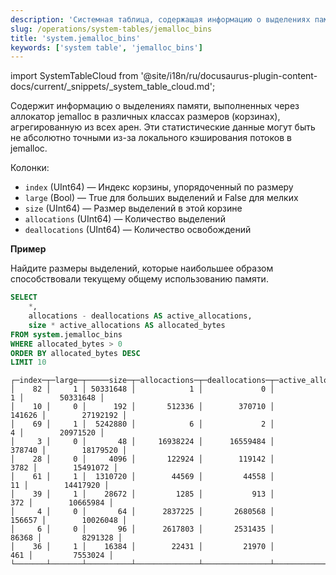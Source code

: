 ```yaml
---
description: 'Системная таблица, содержащая информацию о выделениях памяти, выполненных через аллокатор jemalloc в различных классах размеров (корзинах), агрегированную из всех арен.'
slug: /operations/system-tables/jemalloc_bins
title: 'system.jemalloc_bins'
keywords: ['system table', 'jemalloc_bins']
---
```

import SystemTableCloud from '@site/i18n/ru/docusaurus-plugin-content-docs/current/_snippets/_system_table_cloud.md';

<SystemTableCloud/>

Содержит информацию о выделениях памяти, выполненных через аллокатор jemalloc в различных классах размеров (корзинах), агрегированную из всех арен. Эти статистические данные могут быть не абсолютно точными из-за локального кэширования потоков в jemalloc.

Колонки:

- `index` (UInt64) — Индекс корзины, упорядоченный по размеру
- `large` (Bool) — True для больших выделений и False для мелких
- `size` (UInt64) — Размер выделений в этой корзине
- `allocations` (UInt64) — Количество выделений
- `deallocations` (UInt64) — Количество освобождений

**Пример**

Найдите размеры выделений, которые наибольшее образом способствовали текущему общему использованию памяти.

``` sql
SELECT
    *,
    allocations - deallocations AS active_allocations,
    size * active_allocations AS allocated_bytes
FROM system.jemalloc_bins
WHERE allocated_bytes > 0
ORDER BY allocated_bytes DESC
LIMIT 10
```

``` text
┌─index─┬─large─┬─────size─┬─allocactions─┬─deallocations─┬─active_allocations─┬─allocated_bytes─┐
│    82 │     1 │ 50331648 │            1 │             0 │                  1 │        50331648 │
│    10 │     0 │      192 │       512336 │        370710 │             141626 │        27192192 │
│    69 │     1 │  5242880 │            6 │             2 │                  4 │        20971520 │
│     3 │     0 │       48 │     16938224 │      16559484 │             378740 │        18179520 │
│    28 │     0 │     4096 │       122924 │        119142 │               3782 │        15491072 │
│    61 │     1 │  1310720 │        44569 │         44558 │                 11 │        14417920 │
│    39 │     1 │    28672 │         1285 │           913 │                372 │        10665984 │
│     4 │     0 │       64 │      2837225 │       2680568 │             156657 │        10026048 │
│     6 │     0 │       96 │      2617803 │       2531435 │              86368 │         8291328 │
│    36 │     1 │    16384 │        22431 │         21970 │                461 │         7553024 │
└───────┴───────┴──────────┴──────────────┴───────────────┴────────────────────┴─────────────────┘
```
